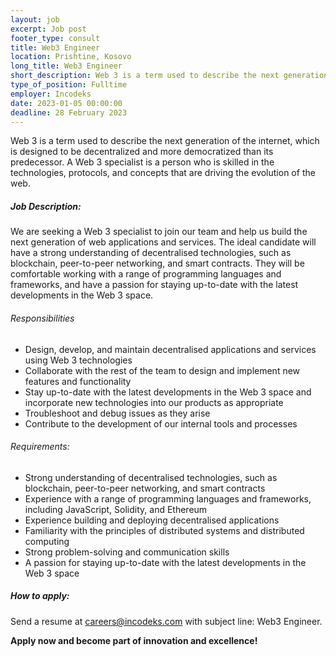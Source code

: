 ```yaml
---
layout: job 
excerpt: Job post 
footer_type: consult
title: Web3 Engineer
location: Prishtine, Kosovo
long_title: Web3 Engineer
short_description: Web 3 is a term used to describe the next generation of the internet, which is designed to be decentralized and more democratized than its predecessor...
type_of_position: Fulltime
employer: Incodeks
date: 2023-01-05 00:00:00
deadline: 28 February 2023
---
```


Web 3 is a term used to describe the next generation of the internet, which is designed to be decentralized and more democratized than its predecessor. A Web 3 specialist is a person who is skilled in the technologies, protocols, and concepts that are driving the evolution of the web.

##### Job Description:

We are seeking a Web 3 specialist to join our team and help us build the next generation of web applications and services. The ideal candidate will have a strong understanding of decentralised technologies, such as blockchain, peer-to-peer networking, and smart contracts. They will be comfortable working with a range of programming languages and frameworks, and have a passion for staying up-to-date with the latest developments in the Web 3 space.

###### Responsibilities

- Design, develop, and maintain decentralised applications and services using Web 3 technologies
- Collaborate with the rest of the team to design and implement new features and functionality
- Stay up-to-date with the latest developments in the Web 3 space and incorporate new technologies into our products as appropriate
- Troubleshoot and debug issues as they arise
- Contribute to the development of our internal tools and processes

###### Requirements:

- Strong understanding of decentralised technologies, such as blockchain, peer-to-peer networking, and smart contracts
- Experience with a range of programming languages and frameworks, including JavaScript, Solidity, and Ethereum
- Experience building and deploying decentralised applications
- Familiarity with the principles of distributed systems and distributed computing
- Strong problem-solving and communication skills
- A passion for staying up-to-date with the latest developments in the Web 3 space

##### How to apply: 

Send a resume at <a href="mailto:careers@incodeks.com?subject=Web3 Engineer" style="color:#5C46F9 !important">careers@incodeks.com</a> with subject line: Web3 Engineer.

<p style="font-weight: bold">Apply now and become part of innovation and excellence!</p>